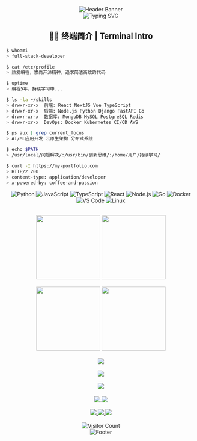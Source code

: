 <!-- 页面顶部动图 -->
<div align="center">
  <img src="https://capsule-render.vercel.app/api?type=waving&color=gradient&height=200&section=header&text=1351055318&fontSize=80&fontAlignY=35&animation=twinkling&fontColor=white" alt="Header Banner" />
</div>

<div align="center">
  <img src="https://readme-typing-svg.herokuapp.com?font=Fira+Code&weight=500&size=30&duration=4000&pause=1000&center=true&vCenter=true&random=false&width=500&height=70&lines=Hello+World!;Welcome+to+my+CodeSpace;%E6%AC%A2%E8%BF%8E%E6%9D%A5%E5%88%B0%E6%88%91%E7%9A%84%E4%BB%A3%E7%A0%81%E7%A9%BA%E9%97%B4" alt="Typing SVG" />
</div>

<!-- 终端风格介绍 -->
<div align="center">
  <h2>👨‍💻 终端简介 | Terminal Intro</h2>
</div>

```bash
$ whoami
> full-stack-developer

$ cat /etc/profile
> 热爱编程，崇尚开源精神，追求简洁高效的代码

$ uptime
> 编程5年，持续学习中...

$ ls -la ~/skills
> drwxr-xr-x  前端: React NextJS Vue TypeScript
> drwxr-xr-x  后端: Node.js Python Django FastAPI Go
> drwxr-xr-x  数据库: MongoDB MySQL PostgreSQL Redis
> drwxr-xr-x  DevOps: Docker Kubernetes CI/CD AWS

$ ps aux | grep current_focus
> AI/ML应用开发 云原生架构 分布式系统

$ echo $PATH
> /usr/local/问题解决/:/usr/bin/创新思维/:/home/用户/持续学习/

$ curl -I https://my-portfolio.com
> HTTP/2 200 
> content-type: application/developer
> x-powered-by: coffee-and-passion
```

<!-- 技术栈展示 -->
<div align="center">
  
  ![Python](https://img.shields.io/badge/-Python-3776AB?style=for-the-badge&logo=python&logoColor=white)
  ![JavaScript](https://img.shields.io/badge/-JavaScript-F7DF1E?style=for-the-badge&logo=javascript&logoColor=black)
  ![TypeScript](https://img.shields.io/badge/-TypeScript-007ACC?style=for-the-badge&logo=typescript&logoColor=white)
  ![React](https://img.shields.io/badge/-React-61DAFB?style=for-the-badge&logo=react&logoColor=black)
  ![Node.js](https://img.shields.io/badge/-Node.js-339933?style=for-the-badge&logo=node.js&logoColor=white)
  ![Go](https://img.shields.io/badge/-Go-00ADD8?style=for-the-badge&logo=go&logoColor=white)
  ![Docker](https://img.shields.io/badge/-Docker-2496ED?style=for-the-badge&logo=docker&logoColor=white)
  ![VS Code](https://img.shields.io/badge/-VS%20Code-007ACC?style=for-the-badge&logo=visual-studio-code&logoColor=white)
  ![Linux](https://img.shields.io/badge/-Linux-FCC624?style=for-the-badge&logo=linux&logoColor=black)
</div>

<br>

<!-- 状态展示区 - 三栏布局 -->
<div align="center">
  <img height="170" src="https://github-readme-stats.vercel.app/api?username=1351055318&show_icons=true&theme=tokyonight&count_private=true&hide_border=true" />
  <img height="170" src="https://github-readme-streak-stats.herokuapp.com/?user=1351055318&theme=tokyonight&hide_border=true" />
</div>

<br>

<!-- 语言统计 & 贡献图 -->
<div align="center">
  <img height="170" src="https://github-readme-stats.vercel.app/api/top-langs/?username=1351055318&layout=compact&theme=tokyonight&hide_border=true" />
  <img height="170" src="https://github-profile-summary-cards.vercel.app/api/cards/productive-time?username=1351055318&theme=tokyonight&utcOffset=8" />
</div>

<br>

<!-- 贡献图表 -->
<div align="center">
  <img src="https://github-profile-summary-cards.vercel.app/api/cards/profile-details?username=1351055318&theme=tokyonight" />
</div>

<br>

<!-- 技能进度条 -->
<div align="center">
  <img src="https://skillicons.dev/icons?i=python,js,typescript,react,nodejs,go,docker,git,vscode,linux&theme=dark" />
</div>

<br>

<!-- 活动图表 -->
<div align="center">
  <img src="https://activity-graph.herokuapp.com/graph?username=1351055318&theme=tokyo-night&hide_border=true" />
</div>

<br>

<!-- 创意元素：开源项目展示 -->
<div align="center">
  <a href="https://github.com/1351055318/project-name">
    <img align="center" src="https://github-readme-stats.vercel.app/api/pin/?username=1351055318&repo=project-name&theme=tokyonight&hide_border=true" />
  </a>
  <a href="https://github.com/1351055318/another-project">
    <img align="center" src="https://github-readme-stats.vercel.app/api/pin/?username=1351055318&repo=another-project&theme=tokyonight&hide_border=true" />
  </a>
</div>

<br>

<!-- 联系方式 -->
<div align="center">
  <a href="mailto:your.email@example.com">
    <img src="https://img.shields.io/badge/Email-D14836?style=for-the-badge&logo=gmail&logoColor=white" />
  </a>
  <a href="https://linkedin.com/in/yourprofile">
    <img src="https://img.shields.io/badge/LinkedIn-0077B5?style=for-the-badge&logo=linkedin&logoColor=white" />
  </a>
  <a href="https://twitter.com/yourhandle">
    <img src="https://img.shields.io/badge/Twitter-1DA1F2?style=for-the-badge&logo=twitter&logoColor=white" />
  </a>
</div>

<br>

<!-- 访问计数器 -->
<div align="center">
  <img src="https://profile-counter.glitch.me/1351055318/count.svg" alt="Visitor Count" />
</div>

<!-- 页面底部 -->
<div align="center">
  <img src="https://capsule-render.vercel.app/api?type=waving&color=gradient&height=100&section=footer" alt="Footer" />
</div> 